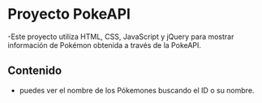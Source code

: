 # Proyecto PokeAPI
-Este proyecto utiliza HTML, CSS, JavaScript y jQuery para mostrar información de Pokémon obtenida a través de la PokeAPI.

## Contenido
- puedes ver el nombre de los Pókemones buscando el ID o su nombre.
